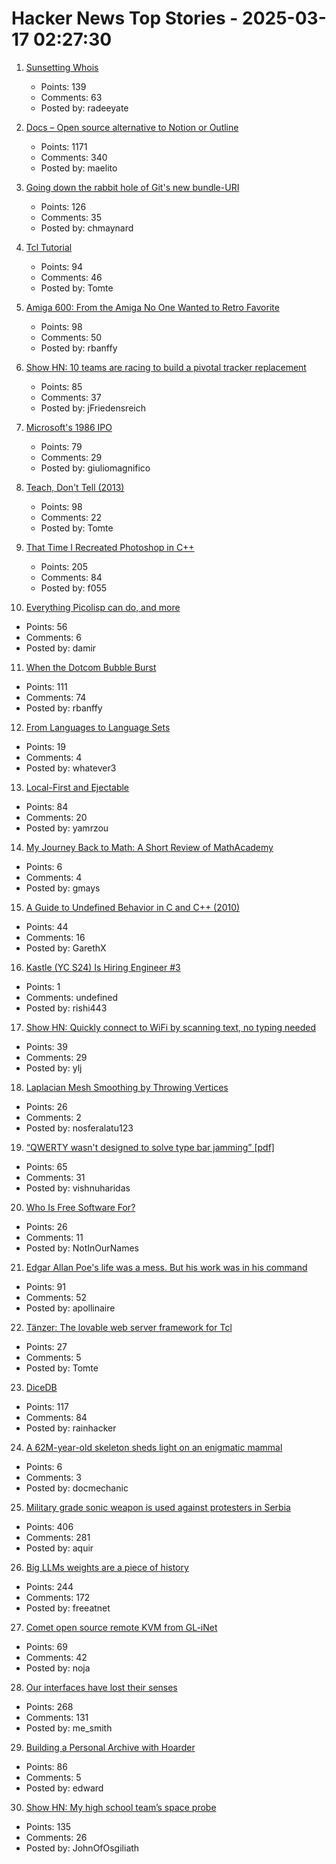 # Hacker News Top Stories - 2025-03-17 02:27:30

1. [Sunsetting Whois](https://www.icann.org/en/announcements/details/icann-update-launching-rdap-sunsetting-whois-27-01-2025-en)
   - Points: 139
   - Comments: 63
   - Posted by: radeeyate

2. [Docs – Open source alternative to Notion or Outline](https://github.com/suitenumerique/docs)
   - Points: 1171
   - Comments: 340
   - Posted by: maelito

3. [Going down the rabbit hole of Git's new bundle-URI](https://blog.gitbutler.com/going-down-the-rabbit-hole-of-gits-new-bundle-uri/)
   - Points: 126
   - Comments: 35
   - Posted by: chmaynard

4. [Tcl Tutorial](https://www.tcl-lang.org/man/tcl8.5/tutorial/tcltutorial.html)
   - Points: 94
   - Comments: 46
   - Posted by: Tomte

5. [Amiga 600: From the Amiga No One Wanted to Retro Favorite](https://dfarq.homeip.net/amiga-600-the-amiga-no-one-wanted/)
   - Points: 98
   - Comments: 50
   - Posted by: rbanffy

6. [Show HN: 10 teams are racing to build a pivotal tracker replacement](https://bye-tracker.net)
   - Points: 85
   - Comments: 37
   - Posted by: jFriedensreich

7. [Microsoft's 1986 IPO](https://dfarq.homeip.net/microsofts-1986-ipo/)
   - Points: 79
   - Comments: 29
   - Posted by: giuliomagnifico

8. [Teach, Don't Tell (2013)](https://stevelosh.com/blog/2013/09/teach-dont-tell/)
   - Points: 98
   - Comments: 22
   - Posted by: Tomte

9. [That Time I Recreated Photoshop in C++](https://f055.net/technology/that-time-i/that-time-i-recreated-photoshop-in-c/)
   - Points: 205
   - Comments: 84
   - Posted by: f055

10. [Everything Picolisp can do, and more](https://picolisp.com/wiki/?Documentation)
   - Points: 56
   - Comments: 6
   - Posted by: damir

11. [When the Dotcom Bubble Burst](https://dfarq.homeip.net/when-the-dotcom-bubble-burst/)
   - Points: 111
   - Comments: 74
   - Posted by: rbanffy

12. [From Languages to Language Sets](https://gist.github.com/xixixao/8e363dbd3663b6729cd5b6d74dbbf9d4)
   - Points: 19
   - Comments: 4
   - Posted by: whatever3

13. [Local-First and Ejectable](https://thymer.com/local-first-ejectable)
   - Points: 84
   - Comments: 20
   - Posted by: yamrzou

14. [My Journey Back to Math: A Short Review of MathAcademy](https://www.staszewski.xyz/blog/math-academy-review/)
   - Points: 6
   - Comments: 4
   - Posted by: gmays

15. [A Guide to Undefined Behavior in C and C++ (2010)](https://blog.regehr.org/archives/213)
   - Points: 44
   - Comments: 16
   - Posted by: GarethX

16. [Kastle (YC S24) Is Hiring Engineer #3](https://www.ycombinator.com/companies/kastle/jobs/XSq5nJT-founding-applied-ai-engineer-at-kastle)
   - Points: 1
   - Comments: undefined
   - Posted by: rishi443

17. [Show HN: Quickly connect to WiFi by scanning text, no typing needed](https://github.com/yilinjuang/wify)
   - Points: 39
   - Comments: 29
   - Posted by: ylj

18. [Laplacian Mesh Smoothing by Throwing Vertices](https://nosferalatu.com/./LaplacianMeshSmoothing.html)
   - Points: 26
   - Comments: 2
   - Posted by: nosferalatu123

19. [“QWERTY wasn't designed to solve type bar jamming” [pdf]](https://repository.kulib.kyoto-u.ac.jp/dspace/bitstream/2433/139379/1/42_161.pdf)
   - Points: 65
   - Comments: 31
   - Posted by: vishnuharidas

20. [Who Is Free Software For?](https://tante.cc/2025/03/03/who-is-free-software-for/)
   - Points: 26
   - Comments: 11
   - Posted by: NotInOurNames

21. [Edgar Allan Poe's life was a mess. But his work was in his command](https://www.washingtonpost.com/books/2025/03/13/edgar-allan-poe-biography-kopley-review/)
   - Points: 91
   - Comments: 52
   - Posted by: apollinaire

22. [Tänzer: The lovable web server framework for Tcl](https://tanzer.io/)
   - Points: 27
   - Comments: 5
   - Posted by: Tomte

23. [DiceDB](https://dicedb.io/)
   - Points: 117
   - Comments: 84
   - Posted by: rainhacker

24. [A 62M-year-old skeleton sheds light on an enigmatic mammal](https://www.sciencedaily.com/releases/2025/03/250311121514.htm)
   - Points: 6
   - Comments: 3
   - Posted by: docmechanic

25. [Military grade sonic weapon is used against protesters in Serbia](https://twitter.com/nexta_tv/status/1901244199220982213)
   - Points: 406
   - Comments: 281
   - Posted by: aquir

26. [Big LLMs weights are a piece of history](https://antirez.com/news/147)
   - Points: 244
   - Comments: 172
   - Posted by: freeatnet

27. [Comet open source remote KVM from GL-iNet](https://www.gl-inet.com/products/gl-rm1/)
   - Points: 69
   - Comments: 42
   - Posted by: noja

28. [Our interfaces have lost their senses](https://wattenberger.com/thoughts/our-interfaces-have-lost-their-senses)
   - Points: 268
   - Comments: 131
   - Posted by: me_smith

29. [Building a Personal Archive with Hoarder](https://brainsteam.co.uk/2025/2/15/personal-archive-hoarder/)
   - Points: 86
   - Comments: 5
   - Posted by: edward

30. [Show HN: My high school team’s space probe](https://drive.google.com/file/d/1_9V6lBTIfDsPdKCohQBc5Ed5UzDbnsrI/view?usp=sharing)
   - Points: 135
   - Comments: 26
   - Posted by: JohnOfOsgiliath

